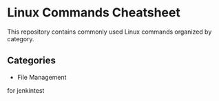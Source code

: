 # Linux Commands Cheatsheet

This repository contains commonly used Linux commands organized by category.

## Categories
- File Management

for jenkintest